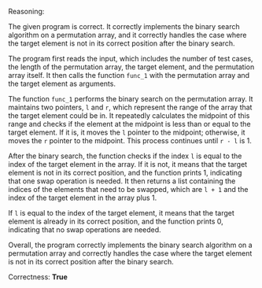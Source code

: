 Reasoning:

The given program is correct. It correctly implements the binary search algorithm on a permutation array, and it correctly handles the case where the target element is not in its correct position after the binary search.

The program first reads the input, which includes the number of test cases, the length of the permutation array, the target element, and the permutation array itself. It then calls the function `func_1` with the permutation array and the target element as arguments.

The function `func_1` performs the binary search on the permutation array. It maintains two pointers, `l` and `r`, which represent the range of the array that the target element could be in. It repeatedly calculates the midpoint of this range and checks if the element at the midpoint is less than or equal to the target element. If it is, it moves the `l` pointer to the midpoint; otherwise, it moves the `r` pointer to the midpoint. This process continues until `r - l` is 1.

After the binary search, the function checks if the index `l` is equal to the index of the target element in the array. If it is not, it means that the target element is not in its correct position, and the function prints 1, indicating that one swap operation is needed. It then returns a list containing the indices of the elements that need to be swapped, which are `l + 1` and the index of the target element in the array plus 1.

If `l` is equal to the index of the target element, it means that the target element is already in its correct position, and the function prints 0, indicating that no swap operations are needed.

Overall, the program correctly implements the binary search algorithm on a permutation array and correctly handles the case where the target element is not in its correct position after the binary search.

Correctness: **True**